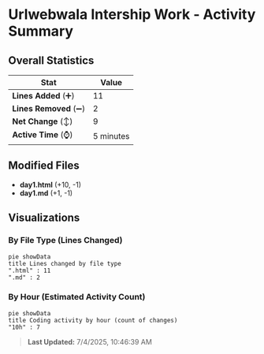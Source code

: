 # Urlwebwala Intership Work - Activity Summary 

## Overall Statistics

| Stat                   | Value                                                             |
| ---------------------- | ----------------------------------------------------------------- |
| **Lines Added** (➕)   | 11                                          |
| **Lines Removed** (➖) | 2                                        |
| **Net Change** (↕)    | 9                |
| **Active Time** (⌚)   | 5 minutes |


## Modified Files
- **day1.html** (+10, -1)
- **day1.md** (+1, -1)

## Visualizations

### By File Type (Lines Changed)

```mermaid
pie showData
title Lines changed by file type
".html" : 11
".md" : 2
```

### By Hour (Estimated Activity Count)

```mermaid
pie showData
title Coding activity by hour (count of changes)
"10h" : 7
```


> **Last Updated:** 7/4/2025, 10:46:39 AM